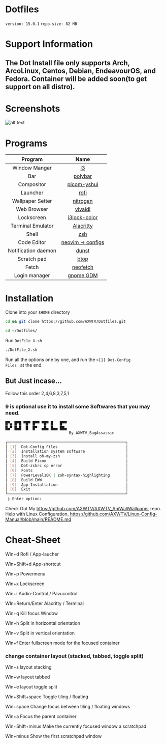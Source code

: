 # Dotfiles
<p><code>version: 15.0.1</code> <code>repo-size: 82 MB</code></p>

# Support Information

## The Dot Install file only supports Arch, ArcoLinux, Centos, Debian, EndeavourOS, and Fedora. Container will be added soon(to get support on all distro).

# Screenshots

![alt text](https://raw.githubusercontent.com/AXWTV/Dotfiles/main/.github/Github%20wallCatppuccin.jpg)

# Programs

|       Program       |                                                             Name                                                              |
| :-----------------: | :---------------------------------------------------------------------------------------------------------------------------: |
|    Window Manger    |                                         [i3](https://github.com/baskerville/bspwm)                                            |
|         Bar         |                                         [polybar](https://github.com/polybar/polybar)                                         |
|     Compositor      |                                      [picom-yshui](https://github.com/yshui/picom)                                            |
|      Launcher       |                                          [rofi](https://github.com/davatorium/rofi)                                           |
|  Wallpaper Setter   |                                              [nitrogen](https://github.com/l3ib/nitrogen)                                     |
|     Web Browser     |                                     [vivaldi](https://vivaldi.com/desktop/)                                                   |
|     Lockscreen      |                                   [i3lock-color](https://github.com/Raymo111/i3lock-color)                                    |
|  Terminal Emulator  |                                      [Alacritty](https://github.com/alacritty/alacritty)                                      |
|        Shell        |                                                  [zsh](https://www.zsh.org)                                                   |
|     Code Editor     |                                 [neovim -> configs](https://github.com/AXWTV/Dotfiles/tree/main/.config/nvim)                 |
| Notification daemon |                                              [dunst](https://dunst-project.org/)                                              |
|     Scratch pad     |                                           [btop](https://github.com/aristocratos/btop)                                        |
|        Fetch        |                                     [neofetch](https://github.com/AXWTV/Dotfiles/tree/main/.config/neofetch)                  |
|    Login manager    |                                        [gnome GDM](https://github.com/gdm-settings/gdm-settings)                              |

# Installation

<p>Clone into your <code>$HOME</code> directory</p>

```bash
cd && git clone https://github.com/AXWTV/Dotfiles.git
```

```bash
cd ~/Dotfiles/
```

<p>Run <code>DotFile_X.sh</code></p>

```bash
./DotFile_X.sh
```

Run all the options one by one, and run the <code>>[1] Dot-Config Files </code> at the end.

## But Just incase...
Follow this order 2,4,6,8,3,7,5,1

### 9 is optional use it to install some Softwares that you may need.

```bash
█▀▄ █▀█ ▀█▀ █▀▀ ▀█▀ █   █▀▀
█▄▀ █▄█  █  █▀  ▄█▄ █▄▄ ██▄
                            By AXWTV_BugAssassin

┌────────────────────────────────────────────────────┐
│ [1]  Dot-Config Files                              │
│ [2]  Installation system software                  │
│ [3]  Install oh-my-zsh                             │
│ [4]  Build Picom                                   │
│ [5]  Dot-zshrc cp error                            │
│ [6]  Fonts                                         │
│ [7]  PowerLevel10K | zsh-syntax-highlighting       │
│ [8]  Build EWW                                     │
│ [9]  App-Installation                              │
│ [0]  Exit                                          │
└────────────────────────────────────────────────────┘
 ❯ Enter option:
``` 

Check Out My https://github.com/AXWTV/AXWTV_AniWallWallpaper repo.
Help with Linux Configuration, https://github.com/AXWTV/Linux-Config-Manual/blob/main/README.md

# Cheat-Sheet

Win+d            Rofi / App-laucher

Win+Shift+d      App-shortcut

Win+p            Powermenu

Win+x            Lockscreen

Win+i            Audio-Control / Pavucontrol

WIn+Return/Enter Alacritty / Terminal

Win+q            Kill focus Window



Win+h            Split in horizontal orientation

Win+v            Split in vertical orientation


Win+f            Enter fullscreen mode for the focused container


### change container layout (stacked, tabbed, toggle split)

Win+s layout stacking

Win+w layout tabbed

Win+e layout toggle split


Win+Shift+space  Toggle tiling / floating

Win+space        Change focus between tiling / floating windows

Win+a            Focus the parent container



Win+Shift+minus  Make the currently focused window a scratchpad

Win+minus        Show the first scratchpad window



